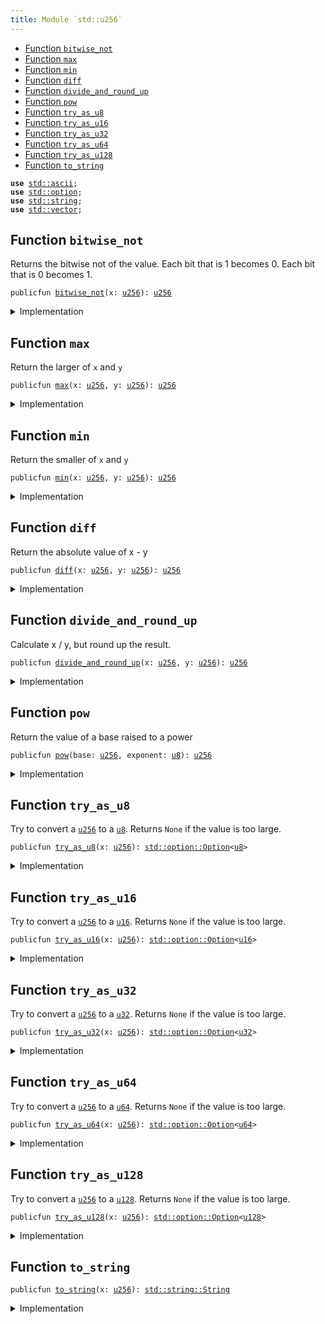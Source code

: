 ```yaml
---
title: Module `std::u256`
---
```




-  [Function `bitwise_not`](#std_u256_bitwise_not)
-  [Function `max`](#std_u256_max)
-  [Function `min`](#std_u256_min)
-  [Function `diff`](#std_u256_diff)
-  [Function `divide_and_round_up`](#std_u256_divide_and_round_up)
-  [Function `pow`](#std_u256_pow)
-  [Function `try_as_u8`](#std_u256_try_as_u8)
-  [Function `try_as_u16`](#std_u256_try_as_u16)
-  [Function `try_as_u32`](#std_u256_try_as_u32)
-  [Function `try_as_u64`](#std_u256_try_as_u64)
-  [Function `try_as_u128`](#std_u256_try_as_u128)
-  [Function `to_string`](#std_u256_to_string)


<pre><code><b>use</b> <a href="ascii.md#std_ascii">std::ascii</a>;
<b>use</b> <a href="option.md#std_option">std::option</a>;
<b>use</b> <a href="string.md#std_string">std::string</a>;
<b>use</b> <a href="vector.md#std_vector">std::vector</a>;
</code></pre>



<a name="std_u256_bitwise_not"></a>

## Function `bitwise_not`

Returns the bitwise not of the value.
Each bit that is 1 becomes 0. Each bit that is 0 becomes 1.


<pre><code>publicfun <a href="u256.md#std_u256_bitwise_not">bitwise_not</a>(x: <a href="u256.md#std_u256">u256</a>): <a href="u256.md#std_u256">u256</a>
</code></pre>



<details>
<summary>Implementation</summary>


<pre><code><b>public</b> <b>fun</b> <a href="u256.md#std_u256_bitwise_not">bitwise_not</a>(x: <a href="u256.md#std_u256">u256</a>): <a href="u256.md#std_u256">u256</a> {
    x ^ <a href="u256.md#std_u256_max_value">max_value</a>!()
}
</code></pre>



</details>

<a name="std_u256_max"></a>

## Function `max`

Return the larger of <code>x</code> and <code>y</code>


<pre><code>publicfun <a href="u256.md#std_u256_max">max</a>(x: <a href="u256.md#std_u256">u256</a>, y: <a href="u256.md#std_u256">u256</a>): <a href="u256.md#std_u256">u256</a>
</code></pre>



<details>
<summary>Implementation</summary>


<pre><code><b>public</b> <b>fun</b> <a href="u256.md#std_u256_max">max</a>(x: <a href="u256.md#std_u256">u256</a>, y: <a href="u256.md#std_u256">u256</a>): <a href="u256.md#std_u256">u256</a> {
    <a href="macros.md#std_macros_num_max">std::macros::num_max</a>!(x, y)
}
</code></pre>



</details>

<a name="std_u256_min"></a>

## Function `min`

Return the smaller of <code>x</code> and <code>y</code>


<pre><code>publicfun <a href="u256.md#std_u256_min">min</a>(x: <a href="u256.md#std_u256">u256</a>, y: <a href="u256.md#std_u256">u256</a>): <a href="u256.md#std_u256">u256</a>
</code></pre>



<details>
<summary>Implementation</summary>


<pre><code><b>public</b> <b>fun</b> <a href="u256.md#std_u256_min">min</a>(x: <a href="u256.md#std_u256">u256</a>, y: <a href="u256.md#std_u256">u256</a>): <a href="u256.md#std_u256">u256</a> {
    <a href="macros.md#std_macros_num_min">std::macros::num_min</a>!(x, y)
}
</code></pre>



</details>

<a name="std_u256_diff"></a>

## Function `diff`

Return the absolute value of x - y


<pre><code>publicfun <a href="u256.md#std_u256_diff">diff</a>(x: <a href="u256.md#std_u256">u256</a>, y: <a href="u256.md#std_u256">u256</a>): <a href="u256.md#std_u256">u256</a>
</code></pre>



<details>
<summary>Implementation</summary>


<pre><code><b>public</b> <b>fun</b> <a href="u256.md#std_u256_diff">diff</a>(x: <a href="u256.md#std_u256">u256</a>, y: <a href="u256.md#std_u256">u256</a>): <a href="u256.md#std_u256">u256</a> {
    <a href="macros.md#std_macros_num_diff">std::macros::num_diff</a>!(x, y)
}
</code></pre>



</details>

<a name="std_u256_divide_and_round_up"></a>

## Function `divide_and_round_up`

Calculate x / y, but round up the result.


<pre><code>publicfun <a href="u256.md#std_u256_divide_and_round_up">divide_and_round_up</a>(x: <a href="u256.md#std_u256">u256</a>, y: <a href="u256.md#std_u256">u256</a>): <a href="u256.md#std_u256">u256</a>
</code></pre>



<details>
<summary>Implementation</summary>


<pre><code><b>public</b> <b>fun</b> <a href="u256.md#std_u256_divide_and_round_up">divide_and_round_up</a>(x: <a href="u256.md#std_u256">u256</a>, y: <a href="u256.md#std_u256">u256</a>): <a href="u256.md#std_u256">u256</a> {
    <a href="macros.md#std_macros_num_divide_and_round_up">std::macros::num_divide_and_round_up</a>!(x, y)
}
</code></pre>



</details>

<a name="std_u256_pow"></a>

## Function `pow`

Return the value of a base raised to a power


<pre><code>publicfun <a href="u256.md#std_u256_pow">pow</a>(base: <a href="u256.md#std_u256">u256</a>, exponent: <a href="u8.md#std_u8">u8</a>): <a href="u256.md#std_u256">u256</a>
</code></pre>



<details>
<summary>Implementation</summary>


<pre><code><b>public</b> <b>fun</b> <a href="u256.md#std_u256_pow">pow</a>(base: <a href="u256.md#std_u256">u256</a>, exponent: <a href="u8.md#std_u8">u8</a>): <a href="u256.md#std_u256">u256</a> {
    <a href="macros.md#std_macros_num_pow">std::macros::num_pow</a>!(base, exponent)
}
</code></pre>



</details>

<a name="std_u256_try_as_u8"></a>

## Function `try_as_u8`

Try to convert a <code><a href="u256.md#std_u256">u256</a></code> to a <code><a href="u8.md#std_u8">u8</a></code>. Returns <code>None</code> if the value is too large.


<pre><code>publicfun <a href="u256.md#std_u256_try_as_u8">try_as_u8</a>(x: <a href="u256.md#std_u256">u256</a>): <a href="option.md#std_option_Option">std::option::Option</a>&lt;<a href="u8.md#std_u8">u8</a>&gt;
</code></pre>



<details>
<summary>Implementation</summary>


<pre><code><b>public</b> <b>fun</b> <a href="u256.md#std_u256_try_as_u8">try_as_u8</a>(x: <a href="u256.md#std_u256">u256</a>): Option&lt;<a href="u8.md#std_u8">u8</a>&gt; {
    <a href="macros.md#std_macros_try_as_u8">std::macros::try_as_u8</a>!(x)
}
</code></pre>



</details>

<a name="std_u256_try_as_u16"></a>

## Function `try_as_u16`

Try to convert a <code><a href="u256.md#std_u256">u256</a></code> to a <code><a href="u16.md#std_u16">u16</a></code>. Returns <code>None</code> if the value is too large.


<pre><code>publicfun <a href="u256.md#std_u256_try_as_u16">try_as_u16</a>(x: <a href="u256.md#std_u256">u256</a>): <a href="option.md#std_option_Option">std::option::Option</a>&lt;<a href="u16.md#std_u16">u16</a>&gt;
</code></pre>



<details>
<summary>Implementation</summary>


<pre><code><b>public</b> <b>fun</b> <a href="u256.md#std_u256_try_as_u16">try_as_u16</a>(x: <a href="u256.md#std_u256">u256</a>): Option&lt;<a href="u16.md#std_u16">u16</a>&gt; {
    <a href="macros.md#std_macros_try_as_u16">std::macros::try_as_u16</a>!(x)
}
</code></pre>



</details>

<a name="std_u256_try_as_u32"></a>

## Function `try_as_u32`

Try to convert a <code><a href="u256.md#std_u256">u256</a></code> to a <code><a href="u32.md#std_u32">u32</a></code>. Returns <code>None</code> if the value is too large.


<pre><code>publicfun <a href="u256.md#std_u256_try_as_u32">try_as_u32</a>(x: <a href="u256.md#std_u256">u256</a>): <a href="option.md#std_option_Option">std::option::Option</a>&lt;<a href="u32.md#std_u32">u32</a>&gt;
</code></pre>



<details>
<summary>Implementation</summary>


<pre><code><b>public</b> <b>fun</b> <a href="u256.md#std_u256_try_as_u32">try_as_u32</a>(x: <a href="u256.md#std_u256">u256</a>): Option&lt;<a href="u32.md#std_u32">u32</a>&gt; {
    <a href="macros.md#std_macros_try_as_u32">std::macros::try_as_u32</a>!(x)
}
</code></pre>



</details>

<a name="std_u256_try_as_u64"></a>

## Function `try_as_u64`

Try to convert a <code><a href="u256.md#std_u256">u256</a></code> to a <code><a href="u64.md#std_u64">u64</a></code>. Returns <code>None</code> if the value is too large.


<pre><code>publicfun <a href="u256.md#std_u256_try_as_u64">try_as_u64</a>(x: <a href="u256.md#std_u256">u256</a>): <a href="option.md#std_option_Option">std::option::Option</a>&lt;<a href="u64.md#std_u64">u64</a>&gt;
</code></pre>



<details>
<summary>Implementation</summary>


<pre><code><b>public</b> <b>fun</b> <a href="u256.md#std_u256_try_as_u64">try_as_u64</a>(x: <a href="u256.md#std_u256">u256</a>): Option&lt;<a href="u64.md#std_u64">u64</a>&gt; {
    <a href="macros.md#std_macros_try_as_u64">std::macros::try_as_u64</a>!(x)
}
</code></pre>



</details>

<a name="std_u256_try_as_u128"></a>

## Function `try_as_u128`

Try to convert a <code><a href="u256.md#std_u256">u256</a></code> to a <code><a href="u128.md#std_u128">u128</a></code>. Returns <code>None</code> if the value is too large.


<pre><code>publicfun <a href="u256.md#std_u256_try_as_u128">try_as_u128</a>(x: <a href="u256.md#std_u256">u256</a>): <a href="option.md#std_option_Option">std::option::Option</a>&lt;<a href="u128.md#std_u128">u128</a>&gt;
</code></pre>



<details>
<summary>Implementation</summary>


<pre><code><b>public</b> <b>fun</b> <a href="u256.md#std_u256_try_as_u128">try_as_u128</a>(x: <a href="u256.md#std_u256">u256</a>): Option&lt;<a href="u128.md#std_u128">u128</a>&gt; {
    <a href="macros.md#std_macros_try_as_u128">std::macros::try_as_u128</a>!(x)
}
</code></pre>



</details>

<a name="std_u256_to_string"></a>

## Function `to_string`



<pre><code>publicfun <a href="u256.md#std_u256_to_string">to_string</a>(x: <a href="u256.md#std_u256">u256</a>): <a href="string.md#std_string_String">std::string::String</a>
</code></pre>



<details>
<summary>Implementation</summary>


<pre><code><b>public</b> <b>fun</b> <a href="u256.md#std_u256_to_string">to_string</a>(x: <a href="u256.md#std_u256">u256</a>): String {
    <a href="macros.md#std_macros_num_to_string">std::macros::num_to_string</a>!(x)
}
</code></pre>



</details>
